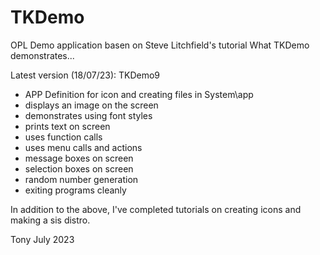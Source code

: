 # TKDemo
OPL Demo application basen on Steve Litchfield's tutorial
What TKDemo demonstrates...

Latest version (18/07/23): TKDemo9

- APP Definition for icon and creating files in System\app
- displays an image on the screen 
- demonstrates using font styles
- prints text on screen
- uses function calls
- uses menu calls and actions 
- message boxes on screen
- selection boxes on screen
- random number generation
- exiting programs cleanly

In addition to the above, I've completed tutorials on creating icons and making a sis distro.

Tony July 2023
